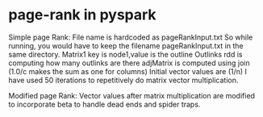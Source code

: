 # page-rank in pyspark

Simple page Rank:
File name is hardcoded as pageRankInput.txt So while running, you would have to keep the filename pageRankInput.txt in the same directory.
Matrix1 key is node1,value is the outline
Outlinks rdd is computing how many outlinks are there 
adjMatrix is computed using join (1.0/c makes the sum as one for columns)
Initial vector values are (1/n)
I have used 50 iterations to repetitively do matrix vector multiplication.

Modified page Rank:
Vector values after matrix multiplication are modified to incorporate beta to handle dead ends and spider traps. 
